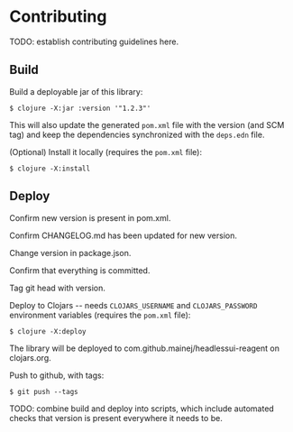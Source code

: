 # Contributing

TODO: establish contributing guidelines here.

## Build

Build a deployable jar of this library:

    $ clojure -X:jar :version '"1.2.3"'

This will also update the generated `pom.xml` file with the version (and SCM
tag) and keep the dependencies synchronized with the `deps.edn` file.

(Optional) Install it locally (requires the `pom.xml` file):

    $ clojure -X:install
    
## Deploy

Confirm new version is present in pom.xml.

Confirm CHANGELOG.md has been updated for new version.

Change version in package.json.

Confirm that everything is committed.

Tag git head with version.

Deploy to Clojars -- needs `CLOJARS_USERNAME` and `CLOJARS_PASSWORD` environment
variables (requires the `pom.xml` file):

    $ clojure -X:deploy

The library will be deployed to com.github.mainej/headlessui-reagent on clojars.org.

Push to github, with tags:

    $ git push --tags

TODO: combine build and deploy into scripts, which include automated checks that
version is present everywhere it needs to be.
